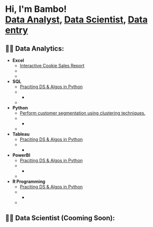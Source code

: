 <h1>Hi, I'm Bambo! <br/><a href="https://github.com/packagedata">Data Analyst</a>, <a href="https://www.linkedin.com/in/olabambooladipo/">Data Scientist</a>, <a href="https://www.youtube.com/c/joshmadakor">Data entry</a></h1>

<h2>👨‍💻 Data Analytics:</h2>

- <b>Excel</b>
  - [Interactive Cookie Sales Report](https://github.com/packagedata/Excel-Projects/blob/main/Excel%20Interactive%20Dashboard%20for%20porfolio.xlsx)
  -
  - 
- <b>SQL</b>
  - [Praciting DS & Algos in Python](https://github.com/joshmadakor1/Algorithms-Practice)
  - -
  - 
- <b>Python</b>
  - [Perform customer segmentation using clustering techniques.](https://github.com/packagedata/Customer-Segmentation-using-K-Means-Clustering-python---Data-Analyst-.git)
  - -
  - 
- <b>Tableau</b>
  - [Praciting DS & Algos in Python](https://github.com/joshmadakor1/Algorithms-Practice)
  - -
- <b>PowerBI</b>
  - [Praciting DS & Algos in Python](https://github.com/joshmadakor1/Algorithms-Practice)
  - -
  - 
- <b>R Programming</b>
  - [Praciting DS & Algos in Python](https://github.com/joshmadakor1/Algorithms-Practice)
  - -
  - 
 
<h2>👨‍💻 Data Scientist (Cooming Soon):</h2>
 


